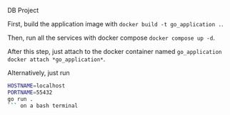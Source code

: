DB Project

First, build the application image with `docker build -t go_application .`.

Then, run all the services with docker compose `docker compose up -d`.

After this step, just attach to the docker container named `go_application`
`docker attach *go_application*`.

Alternatively, just run 
```bash
HOSTNAME=localhost 
PORTNAME=55432
go run .
``` on a bash terminal
